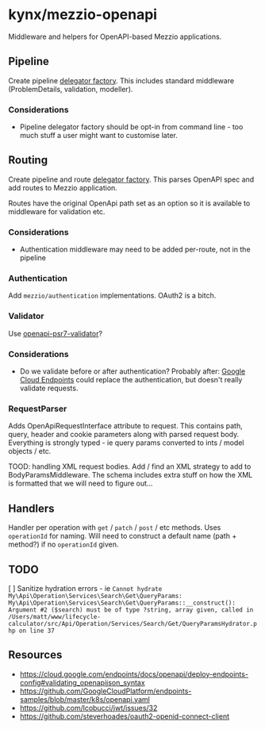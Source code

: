 # kynx/mezzio-openapi

Middleware and helpers for OpenAPI-based Mezzio applications.

## Pipeline

Create pipeline [delegator factory]. This includes standard middleware (ProblemDetails, validation, modeller).

### Considerations

* Pipeline delegator factory should be opt-in from command line - too much stuff a user might want to customise later.

## Routing

Create pipeline and route [delegator factory]. This parses OpenAPI spec and add routes to Mezzio application.

Routes have the original OpenApi path set as an option so it is available to middleware for validation etc.  

### Considerations

* Authentication middleware may need to be added per-route, not in the pipeline

### Authentication

Add `mezzio/authentication` implementations. OAuth2 is a bitch.

### Validator

Use [openapi-psr7-validator]?

### Considerations

* Do we validate before or after authentication? Probably after: [Google Cloud Endpoints] could replace the authentication, but
doesn't really validate requests.

### RequestParser

Adds OpenApiRequestInterface attribute to request. This contains path, query, header and cookie parameters along with
parsed request body. Everything is strongly typed - ie query params converted to ints / model objects / etc.

TOOD: handling XML request bodies. Add / find an XML strategy to add to BodyParamsMiddleware. The schema includes extra
stuff on how the XML is formatted that we will need to figure out...

## Handlers

Handler per operation with `get` / `patch` / `post` / etc methods. Uses `operationId` for naming. Will need
to construct a default name (path + method?) if no `operationId` given.

## TODO

[ ] Sanitize hydration errors - ie `Cannot hydrate My\Api\Operation\Services\Search\Get\QueryParams: My\Api\Operation\Services\Search\Get\QueryParams::__construct(): Argument #2 ($search) must be of type ?string, array given, called in /Users/matt/www/lifecycle-calculator/src/Api/Operation/Services/Search/Get/QueryParamsHydrator.php on line 37`

## Resources

* https://cloud.google.com/endpoints/docs/openapi/deploy-endpoints-config#validating_openapijson_syntax
* https://github.com/GoogleCloudPlatform/endpoints-samples/blob/master/k8s/openapi.yaml
* https://github.com/lcobucci/jwt/issues/32
* https://github.com/steverhoades/oauth2-openid-connect-client

[delegator factory]: https://docs.mezzio.dev/mezzio/v3/cookbook/autowiring-routes-and-pipelines/#custom-delegator-factories
[openapi-psr7-validator]: https://github.com/thephpleague/openapi-psr7-validator
[Google Cloud Endpoints]: https://cloud.google.com/endpoints/docs/openapi/deploy-endpoints-config#validating_openapijson_syntax
